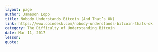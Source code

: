 ```yaml
---
layout: page
author: Jameson Lopp
title: Nobody Understands Bitcoin (And That’s OK)
link: https://www.coindesk.com/nobody-understands-bitcoin-thats-ok
category: The Difficulty of Understanding Bitcoin
date: Mar 11, 2017
lesson: 
quote: 
---
```


